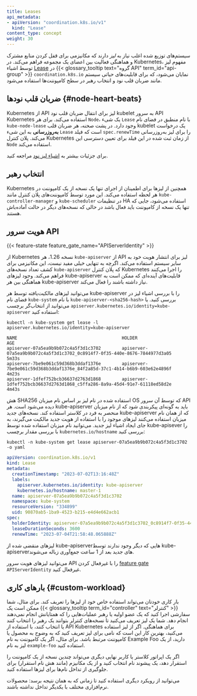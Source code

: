 ```yaml
---
title: Leases
api_metadata:
- apiVersion: "coordination.k8s.io/v1"
  kind: "Lease"
content_type: concept
weight: 30
---
```


<!-- overview -->

سیستم‌های توزیع شده اغلب نیاز به _لیز_ دارند که مکانیزمی برای قفل کردن منابع مشترک و هماهنگی فعالیت بین اعضای یک مجموعه فراهم می‌کند.
در Kubernetes، مفهوم لیز توسط اشیاء [Lease](/docs/reference/kubernetes-api/cluster-resources/lease-v1/) در {{< glossary_tooltip text="گروه API" term_id="api-group" >}} `coordination.k8s.io` نمایان می‌شود،
که برای قابلیت‌های حیاتی سیستم مانند ضربان قلب نود و انتخاب رهبر در سطح کامپوننت‌ها استفاده می‌شود.

<!-- body -->

## ضربان قلب نودها {#node-heart-beats}

Kubernetes از API لیز برای انتقال ضربان قلب نود kubelet به سرور API Kubernetes استفاده می‌کند.
برای هر `Node`، یک شیء `Lease` با نام منطبق در فضای نام `kube-node-lease` وجود دارد.
در پشت صحنه، هر ضربان قلب kubelet یک درخواست **به‌روزرسانی** به این شیء `Lease` است که فیلد `spec.renewTime` را برای لیز به‌روزرسانی می‌کند.
پلان کنترل Kubernetes از زمان ثبت شده در این فیلد برای تعیین دسترسی این `Node` استفاده می‌کند.

برای جزئیات بیشتر به [اشیاء لیز نود](/docs/concepts/architecture/nodes/#node-heartbeats) مراجعه کنید.

## انتخاب رهبر

Kubernetes همچنین از لیزها برای اطمینان از اجرای تنها یک نسخه از یک کامپوننت در هر لحظه استفاده می‌کند.
این مورد توسط کامپوننت‌های پلان کنترل مانند `kube-controller-manager` و `kube-scheduler` در تنظیمات HA استفاده می‌شود،
جایی که تنها یک نسخه از کامپوننت باید فعال باشد در حالی که نسخه‌های دیگر در حالت آماده‌باش هستند.

## هویت سرور API

{{< feature-state feature_gate_name="APIServerIdentity" >}}

از Kubernetes نسخه 1.26، هر `kube-apiserver` از API لیز برای انتشار هویت خود به سایر سیستم استفاده می‌کند.
اگرچه به تنهایی خیلی مفید نیست، این مکانیزمی برای کشف تعداد نسخه‌های `kube-apiserver` که پلان کنترل Kubernetes را اجرا می‌کنند فراهم می‌کند.
وجود لیزهای kube-apiserver قابلیت‌های آینده‌ای که ممکن است به هماهنگی بین هر kube-apiserver نیاز داشته باشند را فعال می‌کند.

می‌توانید لیزهای مالکیت‌یافته توسط هر kube-apiserver را با بررسی اشیاء لیز در فضای نام `kube-system` با نام `kube-apiserver-<sha256-hash>` بررسی کنید.
یا می‌توانید از انتخاب‌گر برچسب `apiserver.kubernetes.io/identity=kube-apiserver` استفاده کنید:

```shell
kubectl -n kube-system get lease -l apiserver.kubernetes.io/identity=kube-apiserver
```
```
NAME                                        HOLDER                                                                           AGE
apiserver-07a5ea9b9b072c4a5f3d1c3702        apiserver-07a5ea9b9b072c4a5f3d1c3702_0c8914f7-0f35-440e-8676-7844977d3a05        5m33s
apiserver-7be9e061c59d368b3ddaf1376e        apiserver-7be9e061c59d368b3ddaf1376e_84f2a85d-37c1-4b14-b6b9-603e62e4896f        4m23s
apiserver-1dfef752bcb36637d2763d1868        apiserver-1dfef752bcb36637d2763d1868_c5ffa286-8a9a-45d4-91e7-61118ed58d2e        4m43s

```

هش SHA256 استفاده شده در نام لیز بر اساس نام میزبان OS که توسط آن سرور API دیده می‌شود است.
هر kube-apiserver باید به گونه‌ای پیکربندی شود که از نام میزبان منحصر به فرد در کلاستر استفاده کند.
نسخه‌های جدید kube-apiserver که از همان نام میزبان استفاده می‌کنند لیزهای موجود را با استفاده از هویت جدید مالکیت می‌گیرند،
به جای ایجاد اشیاء لیز جدید.
می‌توانید نام میزبان استفاده شده توسط kube-apisever را با بررسی مقدار برچسب `kubernetes.io/hostname` بررسی کنید:

```shell
kubectl -n kube-system get lease apiserver-07a5ea9b9b072c4a5f3d1c3702 -o yaml
```
```yaml
apiVersion: coordination.k8s.io/v1
kind: Lease
metadata:
  creationTimestamp: "2023-07-02T13:16:48Z"
  labels:
    apiserver.kubernetes.io/identity: kube-apiserver
    kubernetes.io/hostname: master-1
  name: apiserver-07a5ea9b9b072c4a5f3d1c3702
  namespace: kube-system
  resourceVersion: "334899"
  uid: 90870ab5-1ba9-4523-b215-e4d4e662acb1
spec:
  holderIdentity: apiserver-07a5ea9b9b072c4a5f3d1c3702_0c8914f7-0f35-440e-8676-7844977d3a05
  leaseDurationSeconds: 3600
  renewTime: "2023-07-04T21:58:48.065888Z"
```

لیزهای منقضی شده از kube-apiserverهایی که دیگر وجود ندارند توسط kube-apiserverهای جدید بعد از 1 ساعت جمع‌آوری زباله می‌شوند.

می‌توانید لیزهای هویت سرور API را با غیرفعال کردن [feature gate](/docs/reference/command-line-tools-reference/feature-gates/) `APIServerIdentity` غیرفعال کنید.

## بارهای کاری {#custom-workload}

بار کاری خودتان می‌تواند استفاده خاص خود از لیزها را تعریف کند.
برای مثال، شما ممکن است یک {{< glossary_tooltip term_id="controller" text="کنترلر" >}} سفارشی اجرا کنید که یک عضو اولیه یا رهبر عملیات‌هایی را که همتایانش انجام نمی‌دهند انجام دهد.
شما یک لیز تعریف می‌کنید تا نسخه‌های کنترلر بتوانند یک رهبر را انتخاب کنند یا انتخاب کنند، با استفاده از API Kubernetes برای هماهنگی.
اگر از لیز استفاده می‌کنید، بهترین کار این است که نامی برای لیز تعریف کنید که به وضوح به محصول یا کامپوننت مرتبط باشد.
برای مثال، اگر یک کامپوننت به نام Example Foo دارید، از یک لیز به نام `example-foo` استفاده کنید.

اگر یک اپراتور کلاستر یا کاربر نهایی دیگری می‌تواند چندین نسخه از یک کامپوننت را استقرار دهد، یک پیشوند نام انتخاب کنید و از یک مکانیزم (مانند هش نام استقرار) برای جلوگیری از تداخل نام‌ها برای لیزها استفاده کنید.

می‌توانید از رویکرد دیگری استفاده کنید تا زمانی که به همان نتیجه برسد: محصولات نرم‌افزاری مختلف با یکدیگر تداخل نداشته باشند.
